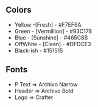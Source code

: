 ## Colors

- Yellow -[Fresh] - #F7EF6A
- Green - [Vermillion] - #93C178
- Blue - [Sunshine] - #465C8B
- OffWhite - [Clean] - #DFDCE3
- Black-ish - #151515

## Fonts

- P Text => Archivo Narrow
- Header => Archivo Bold
- Logo => Crafter
